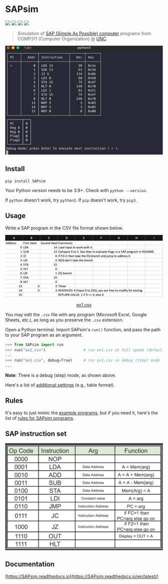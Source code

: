 # SAPsim

<span>
<a href="https://github.com/jesse-wei/SAPsim/actions/workflows/tests.yml"><img src="https://github.com/jesse-wei/SAPsim/actions/workflows/tests.yml/badge.svg"></a>
<a href="https://sapsim.readthedocs.io/en/latest/"><img src="https://readthedocs.org/projects/sapsim/badge/?version=latest"></a>
<a href="https://github.com/psf/black"><img src="https://img.shields.io/badge/code%20style-black-000000.svg"></a>
<a href="https://www.python.org"><img src="https://img.shields.io/badge/python-3670A0?style=plastic&logo=python&logoColor=ffdd54"></a>
</span>

> Simulation of [SAP (Simple As Possible) computer](https://jessewei.dev/img/sap.jpg) programs from COMP311 (Computer Organization) @ [UNC](https://unc.edu).

<p align="center">
    <img src="https://raw.githubusercontent.com/jesse-wei/SAPsim/main/docs/_static/SAPsim_demo.gif" alt="SAPsim demo">
</p>

## Install

`pip install SAPsim`

Your Python version needs to be 3.9+. Check with `python --version`.

If `python` doesn't work, try `python3`. If `pip` doesn't work, try `pip3`.

## Usage

Write a SAP program in the CSV file format shown below.

<p align="center">
    <img src="https://raw.githubusercontent.com/jesse-wei/SAPsim/main/docs/_static/ex1.jpg" alt="Screenshot of ex1.csv in Excel">
</p>
<p align="center"><a href="https://github.com/jesse-wei/SAPsim/blob/main/tests/public_prog/ex1.csv">ex1.csv</a></p>

You may edit the `.csv` file with any program (Microsoft Excel, Google Sheets, etc.), as long as you preserve the `.csv` extension.

Open a Python terminal. Import SAPsim's `run()` function, and pass the path to your SAP program as an argument.

```py
>>> from SAPsim import run
>>> run("ex1.csv")                 # run ex1.csv at full speed (default)
...
>>> run("ex1.csv", debug=True)     # run ex1.csv in debug (step) mode
...
```

**Note**: There is a debug (step) mode, as shown above.

Here's a list of [additional settings](https://SAPsim.readthedocs.io/en/latest/#settings) (e.g., table format).

## Rules

It's easy to just mimic the [example programs](https://github.com/jesse-wei/SAPsim/tree/main/tests/public_prog), but if you need it, here's the list of [rules for SAPsim programs](https://SAPsim.readthedocs.io/en/latest/rules.html).

## SAP instruction set

<p align="center">
    <img src="https://raw.githubusercontent.com/jesse-wei/SAPsim/main/docs/_static/sap_instruction_set.jpg" alt="SAP instruction set">
</p>

## Documentation

[https://SAPsim.readthedocs.io](https://SAPsim.readthedocs.io/en/latest/)
